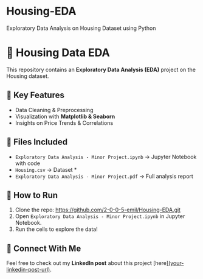 # Housing-EDA
Exploratory Data Analysis on Housing Dataset using Python
# 🏡 Housing Data EDA
This repository contains an **Exploratory Data Analysis (EDA)** project on the Housing dataset.  
## 📌 Key Features  
- Data Cleaning & Preprocessing  
- Visualization with **Matplotlib & Seaborn**  
- Insights on Price Trends & Correlations  
## 📂 Files Included  
- `Exploratory Data Analysis - Minor Project.ipynb` → Jupyter Notebook with code  
- `Housing.csv` → Dataset *
- `Exploratory Data Analysis - Minor Project.pdf` → Full analysis report  
## 🚀 How to Run  
1. Clone the repo:  https://github.com/2-0-0-5-emil/Housing-EDA.git
2. Open `Exploratory Data Analysis - Minor Project.ipynb` in Jupyter Notebook.  
3. Run the cells to explore the data!  
## 🔗 Connect With Me  
Feel free to check out my **LinkedIn post** about this project [here][(your-linkedin-post-url)](https://www.linkedin.com/posts/emiljinu_datascience-eda-machinelearning-activity-7294247804158291968-32tE?utm_source=share&utm_medium=member_desktop&rcm=ACoAAFGeb3IBIRPxLU7FFpan_QVRJa-kqRBnO5g).  
